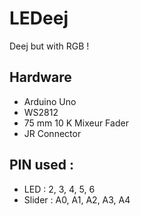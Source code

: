 # LEDeej
Deej but with RGB !

## Hardware
- Arduino Uno
- WS2812
- 75 mm 10 K Mixeur Fader
- JR Connector
## PIN used :
- LED : 2, 3, 4, 5, 6
- Slider : A0, A1, A2, A3, A4
